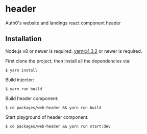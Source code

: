 # header

Auth0's website and landings react component header

## Installation

Node.js v8 or newer is required.
yarn@1.3.2 or newer is required.

First clone the project, then install all the dependencies via:
```
$ yarn install
```

Build injector:
```
$ yarn run build
```

Build header component:
```
$ cd packages/web-header && yarn run build
```

Start playground of header component:
```
$ cd packages/web-header && yarn run start:dev
```
